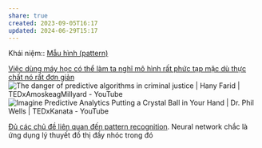 ```yaml
---
share: true
created: 2023-09-05T16:17
updated: 2024-06-29T15:17
---
```

Khái niệm:: [Mẫu hình (pattern)](../../%CE%9E%20Kh%C3%A1i%20ni%E1%BB%87m/Nh%E1%BA%ADn%20th%E1%BB%A9c/M%E1%BA%ABu%20h%C3%ACnh%20(pattern).md)

[Việc dùng máy học có thể làm ta nghĩ mô hình rất phức tạp mặc dù thực chất nó rất đơn giản](./Vi%E1%BB%87c%20d%C3%B9ng%20m%C3%A1y%20h%E1%BB%8Dc%20c%C3%B3%20th%E1%BB%83%20l%C3%A0m%20ta%20ngh%C4%A9%20m%C3%B4%20h%C3%ACnh%20r%E1%BA%A5t%20ph%E1%BB%A9c%20t%E1%BA%A1p%20m%E1%BA%B7c%20d%C3%B9%20th%E1%BB%B1c%20ch%E1%BA%A5t%20n%C3%B3%20r%E1%BA%A5t%20%C4%91%C6%A1n%20gi%E1%BA%A3n.md)
![The danger of predictive algorithms in criminal justice | Hany Farid | TEDxAmoskeagMillyard - YouTube](https://youtu.be/p-82YeUPQh0?si=oVmv52ZlZoym0Rum)
![Imagine Predictive Analytics Putting a Crystal Ball in Your Hand | Dr. Phil Wells | TEDxKanata - YouTube](https://youtu.be/QWps8A-hljw?si=-1uQbDlJ7Ww8sE_S)


[Đủ các chủ đề liên quan đến pattern recognition](https://explorer.globe.engineer/search?qd=%5B%7B%22index%22%3A0%2C%22type%22%3A%22top_searchbox%22%2C%22searchbox_query%22%3A%22pattern%20recognition%22%2C%22clicked_category%22%3Anull%2C%22search_id%22%3A%2278c262fb-1b09-40fc-9943-404e65827452%22%2C%22staged_image%22%3Anull%7D%5D&sid=78c262fb-1b09-40fc-9943-404e65827452). Neural network chắc là ứng dụng lý thuyết đồ thị đầy nhóc trong đó 